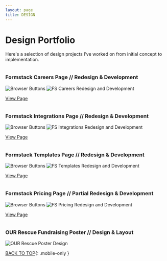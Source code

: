 ```yaml
---
layout: page
title: DESIGN
---
```


<h1>Design Portfolio</h1>
<p>Here's a selection of design projects I’ve worked on from initial concept to implementation.</p>

<div class="row small-up-1 medium-up-1">
  <div class="column padding-none design-item">
    <h3><strong>Formstack Careers Page // Redesign & Development</strong></h3>
    <div class="screen-gifs">
      <span class="browser-buttons">
        <img src="{{ site.baseurl }}/images/design/browser-buttons.png" alt="Browser Buttons">
      </span>
      <img src="{{ site.baseurl }}/images/design/careers.gif" alt="FS Careers Redesign and Development">
    </div>
    <!-- <p><strong>Problems:</strong> Our HR team requested that we redesign our careers page in a way that was fun and represented Formstack's culture and personality. They wanted to keep it simple and provide a way for the user to quickly jump to the open positions without having to scroll all the way to the bottom of the page.</p>
    <p><strong>Solutions:</strong> I led the redesign and development of this page. I created a sticky sub-navigation so that the user could quickly jump to a specific section. I created the icons and added animation once they were visible in an effort to add a little fun to the page. I think this design reflects Formstack's personality to potential hires.</p> -->
    <p><a href="https://www.formstack.com/careers" target="_blank">View Page</a></p>
  </div>
  <div class="column padding-none design-item">
    <h3><strong>Formstack Integrations Page // Redesign & Development</strong></h3>
    <div class="screen-gifs">
      <span class="browser-buttons">
        <img src="{{ site.baseurl }}/images/design/browser-buttons.png" alt="Browser Buttons">
      </span>
      <img src="{{ site.baseurl }}/images/design/integrations.gif" alt="FS Integrations Redesign and Development">
    </div>
    <!-- <p><strong>Problems:</strong> We needed a new way to visually represent all of our integrations. We also wanted a way for users to easily search for integrations without having to scroll through the entire directory.</p>
    <p><strong>Solutions:</strong> I paired a clean "card" design with a subtle animation hover-effect to add some intrigue. I also created an easy-to-use search bar at the top of the page to help ensure users can quickly find what they’re looking for.</p> -->
    <p><a href="https:www.formstack.com/integrations" target="_blank">View Page</a></p>
  </div>
  <div class="column padding-none design-item">
    <h3><strong>Formstack Templates Page // Redesign & Development</strong></h3>
    <div class="screen-gifs">
      <span class="browser-buttons">
        <img src="{{ site.baseurl }}/images/design/browser-buttons.png" alt="Browser Buttons">
      </span>
      <img src="{{ site.baseurl }}/images/design/templates.gif" alt="FS Templates Redesign and Development">
    </div>
    <!-- <p><strong>Problems:</strong> We needed a way to easily show all of our form templates. We also needed to give the user a preview of the template without slowing the page down while the browser loads all of the thumbnails.</p>
    <p><strong>Solutions:</strong> I used a lazy load method to load only the images that were in view; as the user scrolls the thumbnails are then loaded. To test a template, the user just has to click on the thumbnail and a preview window opens up with a functioning template.</p> -->
    <p><a href="https:www.formstack.com/templates" target="_blank">View Page</a></p>
  </div>
  <div class="column padding-none design-item">
    <h3><strong>Formstack Pricing Page // Partial Redesign & Development</strong></h3>
    <div class="screen-gifs">
      <span class="browser-buttons">
        <img src="{{ site.baseurl }}/images/design/browser-buttons.png" alt="Browser Buttons">
      </span>
      <img src="{{ site.baseurl }}/images/design/pricing.gif" alt="FS Pricing Redesign and Development">
    </div>
    <!-- <p><strong>Problems:</strong> This page didn't have a section for Add-Ons or HIPAA/Enterprise, so I was asked to design those sections. I was also asked to redesign the FAQ section of this page in a way that consolidated most of the text unless the user wanted to see a specific answer.</p>
    <p><strong>Solutions:</strong> I started by adding a stick sub-navigation to help the user know where they were on the page. I designed the Add-Ons section to reflect a similar section in our app. I wanted to make sure we didn't overload the user with text, so I created toggle boxes to show and hide content based on what was selected. Similarly, I then implemented an accordion-style list for the FAQ section.</p> -->
    <p><a href="https:www.formstack.com/pricing" target="_blank">View Page</a></p>
  </div>
  <div class="column padding-none design-item">
    <h3><strong>OUR Rescue Fundraising Poster // Design & Layout</strong></h3>
    <div class="illustration border--lightgray">
      <img src="{{ site.baseurl }}/images/design/OURrescue_poster.jpg" alt="OUR Rescue Poster Design">
    </div>
    <!-- <p><strong>Problems:</strong> I volunteered with Operation Underground Railroad and helped design a poster for a fundraising event they will be putting on later this year.</p>
    <p><strong>Solutions:</strong> I took the assets and branding information they had and designed this poster. I wanted it to be attention grabbing, in hopes to bring more people to the gala, but simple and content-focused.</p> -->
  </div>
</div>

[BACK TO TOP](#top){: .mobile-only }
